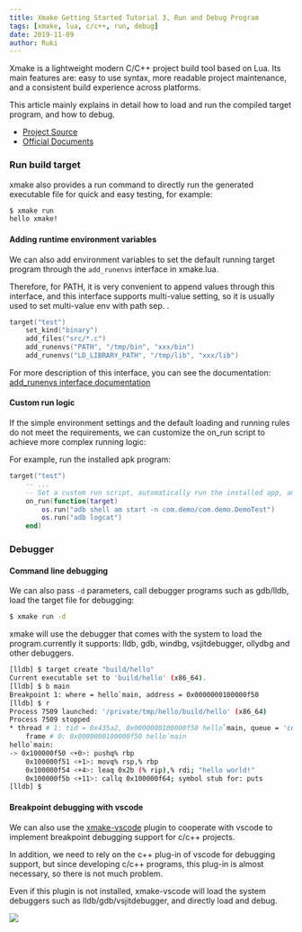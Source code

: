 ```yaml
---
title: Xmake Getting Started Tutorial 3, Run and Debug Program
tags: [xmake, lua, c/c++, run, debug]
date: 2019-11-09
author: Ruki
---
```


Xmake is a lightweight modern C/C++ project build tool based on Lua. Its main features are: easy to use syntax, more readable project maintenance, and a consistent build experience across platforms.

This article mainly explains in detail how to load and run the compiled target program, and how to debug.

* [Project Source](https://github.com/xmake-io/xmake)
* [Official Documents](https://xmake.io/)

### Run build target

xmake also provides a run command to directly run the generated executable file for quick and easy testing, for example:

```bash
$ xmake run
hello xmake!
```

#### Adding runtime environment variables

We can also add environment variables to set the default running target program through the `add_runenvs` interface in xmake.lua.

Therefore, for PATH, it is very convenient to append values through this interface, and this interface supports multi-value setting, so it is usually used to set multi-value env with path sep. .

```lua
target("test")
    set_kind("binary")
    add_files("src/*.c")
    add_runenvs("PATH", "/tmp/bin", "xxx/bin")
    add_runenvs("LD_LIBRARY_PATH", "/tmp/lib", "xxx/lib")
```

For more description of this interface, you can see the documentation: [add_runenvs interface documentation](/zh/manual/project_target#add-runenvs)






#### Custom run logic

If the simple environment settings and the default loading and running rules do not meet the requirements, we can customize the on_run script to achieve more complex running logic:

For example, run the installed apk program:

```lua
target("test")
    -- ...
    -- Set a custom run script, automatically run the installed app, and automatically obtain device output information
    on_run(function(target)
        os.run("adb shell am start -n com.demo/com.demo.DemoTest")
        os.run("adb logcat")
    end)
```

### Debugger

#### Command line debugging

We can also pass `-d` parameters, call debugger programs such as gdb/lldb, load the target file for debugging:


```bash
$ xmake run -d
```

xmake will use the debugger that comes with the system to load the program.currently it supports: lldb, gdb, windbg, vsjitdebugger, ollydbg and other debuggers.

```bash
[lldb] $ target create "build/hello"
Current executable set to 'build/hello' (x86_64).
[lldb] $ b main
Breakpoint 1: where = hello`main, address = 0x0000000100000f50
[lldb] $ r
Process 7509 launched: '/private/tmp/hello/build/hello' (x86_64)
Process 7509 stopped
* thread # 1: tid = 0x435a2, 0x0000000100000f50 hello`main, queue = 'com.apple.main-thread', stop reason = breakpoint 1.1
    frame # 0: 0x0000000100000f50 hello`main
hello`main:
-> 0x100000f50 <+0>: pushq% rbp
    0x100000f51 <+1>: movq% rsp,% rbp
    0x100000f54 <+4>: leaq 0x2b (% rip),% rdi; "hello world!"
    0x100000f5b <+11>: callq 0x100000f64; symbol stub for: puts
[lldb] $
```

#### Breakpoint debugging with vscode

We can also use the [xmake-vscode](https://github.com/xmake-io/xmake-vscode) plugin to cooperate with vscode to implement breakpoint debugging support for c/c++ projects.

In addition, we need to rely on the c++ plug-in of vscode for debugging support, but since developing c/c++ programs, this plug-in is almost necessary, so there is not much problem.

Even if this plugin is not installed, xmake-vscode will load the system debuggers such as lldb/gdb/vsjitdebugger, and directly load and debug.

<img src="/assets/img/posts/xmake/xmake-vscode-debug.gif">